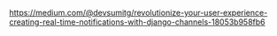 https://medium.com/@devsumitg/revolutionize-your-user-experience-creating-real-time-notifications-with-django-channels-18053b958fb6